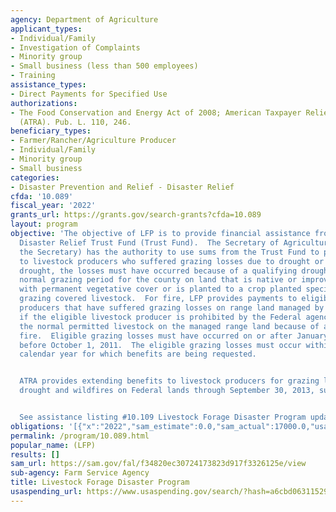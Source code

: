 ```yaml
---
agency: Department of Agriculture
applicant_types:
- Individual/Family
- Investigation of Complaints
- Minority group
- Small business (less than 500 employees)
- Training
assistance_types:
- Direct Payments for Specified Use
authorizations:
- The Food Conservation and Energy Act of 2008; American Taxpayer Relief Act of 2012
  (ATRA). Pub. L. 110, 246.
beneficiary_types:
- Farmer/Rancher/Agriculture Producer
- Individual/Family
- Minority group
- Small business
categories:
- Disaster Prevention and Relief - Disaster Relief
cfda: '10.089'
fiscal_year: '2022'
grants_url: https://grants.gov/search-grants?cfda=10.089
layout: program
objective: 'The objective of LFP is to provide financial assistance from the Agricultural
  Disaster Relief Trust Fund (Trust Fund).  The Secretary of Agriculture (henceforth
  the Secretary) has the authority to use sums from the Trust Fund to provide compensation
  to livestock producers who suffered grazing losses due to drought or fire.  For
  drought, the losses must have occurred because of a qualifying drought during the
  normal grazing period for the county on land that is native or improved pastureland
  with permanent vegetative cover or is planted to a crop planted specifically for
  grazing covered livestock.  For fire, LFP provides payments to eligible livestock
  producers that have suffered grazing losses on range land managed by a Federal agency
  if the eligible livestock producer is prohibited by the Federal agency from grazing
  the normal permitted livestock on the managed range land because of a qualifying
  fire.  Eligible grazing losses must have occurred on or after January 1, 2008, and
  before October 1, 2011.  The eligible grazing losses must occur within the same
  calendar year for which benefits are being requested.


  ATRA provides extending benefits to livestock producers for grazing losses due to
  drought and wildfires on Federal lands through September 30, 2013, subject to appropriations.


  See assistance listing #10.109 Livestock Forage Disaster Program update'
obligations: '[{"x":"2022","sam_estimate":0.0,"sam_actual":17000.0,"usa_spending_actual":15926.0},{"x":"2023","sam_estimate":6000.0,"sam_actual":0.0,"usa_spending_actual":0.0},{"x":"2024","sam_estimate":10000.0,"sam_actual":0.0,"usa_spending_actual":2250.0}]'
permalink: /program/10.089.html
popular_name: (LFP)
results: []
sam_url: https://sam.gov/fal/f34820ec30724173823d917f3326125e/view
sub-agency: Farm Service Agency
title: Livestock Forage Disaster Program
usaspending_url: https://www.usaspending.gov/search/?hash=a6cbd063115293dec65a94c0ea008f25
---
```


